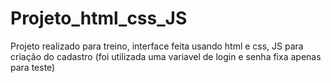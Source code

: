 # Projeto_html_css_JS
Projeto realizado para treino, interface feita usando html e css, JS para criação do cadastro (foi utilizada uma variavel de login e senha fixa apenas para teste)
